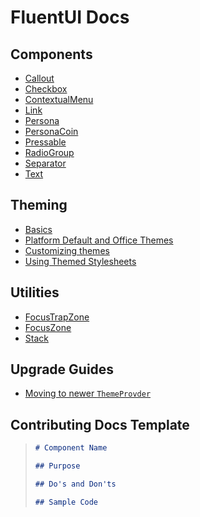 # FluentUI Docs

## Components

- [Callout](./Components/Callout.md)
- [Checkbox](./Components/Checkbox.md)
- [ContextualMenu](./Components/ContextualMenu.md)
- [Link](./Components/Link.md)
- [Persona](./Components/Persona.md)
- [PersonaCoin](./Components/PersonaCoin.md)
- [Pressable](./Components/Pressable.md)
- [RadioGroup](./Components/RadioGroup.md)
- [Separator](./Components/Separator.md)
- [Text](./Components/Separator.md)

## Theming

- [Basics](./Theming/Basics.md)
- [Platform Default and Office Themes](./Theming/DefaultThemes.md)
- [Customizing themes](./Theming/CustomTheme.md)
- [Using Themed Stylesheets](./Theming/ThemedStylesheet.md)

## Utilities

- [FocusTrapZone](./Utilities/FocusTrapZone.md)
- [FocusZone](./Utilities/FocusZone.md)
- [Stack](./Utilities/Stack.md)

## Upgrade Guides

- [Moving to newer `ThemeProvder`](./Guides/UpdateThemeProvider.md)

## Contributing Docs Template

> ```md
> # Component Name
>
> ## Purpose
>
> ## Do's and Don'ts
>
> ## Sample Code
> ```
